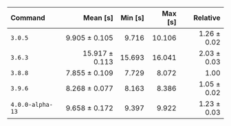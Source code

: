 | Command | Mean [s] | Min [s] | Max [s] | Relative |
|:---|---:|---:|---:|---:|
| `3.0.5` | 9.905 ± 0.105 | 9.716 | 10.106 | 1.26 ± 0.02 |
| `3.6.3` | 15.917 ± 0.113 | 15.693 | 16.041 | 2.03 ± 0.03 |
| `3.8.8` | 7.855 ± 0.109 | 7.729 | 8.072 | 1.00 |
| `3.9.6` | 8.268 ± 0.077 | 8.163 | 8.386 | 1.05 ± 0.02 |
| `4.0.0-alpha-13` | 9.658 ± 0.172 | 9.397 | 9.922 | 1.23 ± 0.03 |
